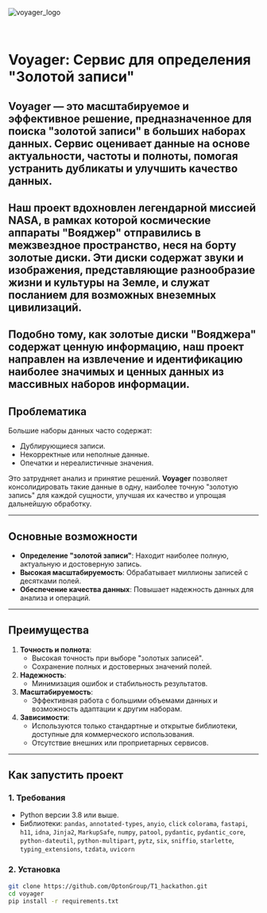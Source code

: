 
![voyager_logo](https://github.com/user-attachments/assets/b2abcbbf-693a-453e-a023-961b849fed9a)


﻿
# Voyager: Сервис для определения "Золотой записи"
**Voyager** — это масштабируемое и эффективное решение, предназначенное для поиска "золотой записи" в больших наборах данных. Сервис оценивает данные на основе актуальности, частоты и полноты, помогая устранить дубликаты и улучшить качество данных. 
---
Наш проект вдохновлен легендарной миссией NASA, в рамках которой космические аппараты "Вояджер" отправились в межзвездное пространство, неся на борту золотые диски. Эти диски содержат звуки и изображения, представляющие разнообразие жизни и культуры на Земле, и служат посланием для возможных внеземных цивилизаций. 
---
Подобно тому, как золотые диски "Вояджера" содержат ценную информацию, наш проект направлен на извлечение и идентификацию наиболее значимых и ценных данных из массивных наборов информации.
---

## Проблематика

Большие наборы данных часто содержат:
- Дублирующиеся записи.
- Некорректные или неполные данные.
- Опечатки и нереалистичные значения.

Это затрудняет анализ и принятие решений. **Voyager** позволяет консолидировать такие данные в одну, наиболее точную "золотую запись" для каждой сущности, улучшая их качество и упрощая дальнейшую обработку.

---

## Основные возможности
- **Определение "золотой записи"**: Находит наиболее полную, актуальную и достоверную запись.
- **Высокая масштабируемость**: Обрабатывает миллионы записей с десятками полей.
- **Обеспечение качества данных**: Повышает надежность данных для анализа и операций.

---

## Преимущества
1. **Точность и полнота**:
   - Высокая точность при выборе "золотых записей".
   - Сохранение полных и достоверных значений полей.
2. **Надежность**:
   - Минимизация ошибок и стабильность результатов.
3. **Масштабируемость**:
   - Эффективная работа с большими объемами данных и возможность адаптации к другим наборам.
4. **Зависимости**:
   - Используются только стандартные и открытые библиотеки, доступные для коммерческого использования.
   - Отсутствие внешних или проприетарных сервисов.

---

## Как запустить проект

### 1. **Требования**
   - Python версии 3.8 или выше.
   - Библиотеки: `pandas`, `annotated-types`, `anyio`, `click`
`colorama`,
`fastapi`,
`h11`,
`idna`,
`Jinja2`,
`MarkupSafe`,
`numpy`,
`patool`,
`pydantic`,
`pydantic_core`,
`python-dateutil`,
`python-multipart`,
`pytz`,
`six`,
`sniffio`,
`starlette`,
`typing_extensions`,
`tzdata`,
`uvicorn`

### 2. **Установка**
   ```bash
   git clone https://github.com/OptonGroup/T1_hackathon.git
   cd voyager
   pip install -r requirements.txt

